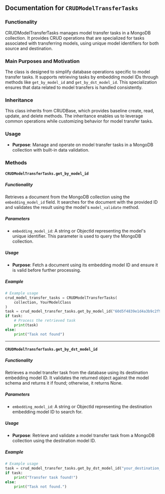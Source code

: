 ## Documentation for `CRUDModelTransferTasks`

### Functionality

CRUDModelTransferTasks manages model transfer tasks in a MongoDB collection. It provides CRUD operations that are specialized for tasks associated with transferring models, using unique model identifiers for both source and destination.

### Main Purposes and Motivation

The class is designed to simplify database operations specific to model transfer tasks. It supports retrieving tasks by embedding model IDs through methods like `get_by_model_id` and `get_by_dst_model_id`. This specialization ensures that data related to model transfers is handled consistently.

### Inheritance

This class inherits from CRUDBase, which provides baseline create, read, update, and delete methods. The inheritance enables us to leverage common operations while customizing behavior for model transfer tasks.

### Usage

- **Purpose**: Manage and operate on model transfer tasks in a MongoDB collection with built-in data validation.

### Methods

#### `CRUDModelTransferTasks.get_by_model_id`

##### Functionality

Retrieves a document from the MongoDB collection using the `embedding_model_id` field. It searches for the document with the provided ID and validates the result using the model's `model_validate` method.

##### Parameters

- `embedding_model_id`: A string or ObjectId representing the model's unique identifier. This parameter is used to query the MongoDB collection.

##### Usage

- **Purpose**: Fetch a document using its embedding model ID and ensure it is valid before further processing.

##### Example

```python
# Example usage
crud_model_transfer_tasks = CRUDModelTransferTasks(
    collection, YourModelClass
)
task = crud_model_transfer_tasks.get_by_model_id("60d5f4839e1d4a3b9c2f9e8a")
if task:
    # Process the retrieved task
    print(task)
else:
    print("Task not found")
```

---

#### `CRUDModelTransferTasks.get_by_dst_model_id`

##### Functionality

Retrieves a model transfer task from the database using its destination embedding model ID. It validates the returned object against the model schema and returns it if found; otherwise, it returns None.

##### Parameters

- `embedding_model_id`: A string or ObjectId representing the destination embedding model ID to search for.

##### Usage

- **Purpose**: Retrieve and validate a model transfer task from a MongoDB collection using the destination model ID.

##### Example

```python
# Example usage
task = crud_model_transfer_tasks.get_by_dst_model_id("your_destination_model_id")
if task:
    print("Transfer task found!")
else:
    print("Task not found.")
```